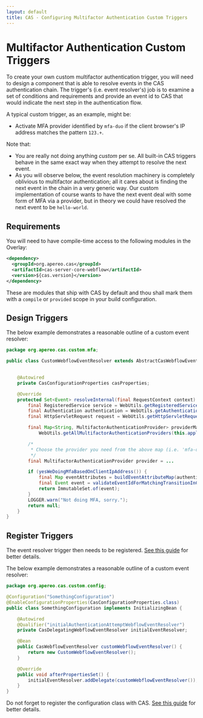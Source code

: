 ```yaml
---
layout: default
title: CAS - Configuring Multifactor Authentication Custom Triggers
---
```


# Multifactor Authentication Custom Triggers

To create your own custom multifactor authentication trigger, you will need to design a component that is able to resolve events in the CAS authentication chain. The trigger's (i.e. event resolver's) job is to examine a set of conditions and requirements and provide an event id to CAS that would indicate the next step in the authentication flow.

A typical custom trigger, as an example, might be:

- Activate MFA provider identified by `mfa-duo` if the client browser's IP address matches the pattern `123.+`.

Note that:

- You are really not doing anything *custom* per se. All built-in CAS triggers behave in the same exact way when they attempt to resolve the next event.
- As you will observe below, the event resolution machinery is completely oblivious to multifactor authentication; all it cares about is finding the next event in the chain in a very generic way. Our custom implementation of course wants to have the next event deal with some form of MFA via a provider, but in theory we could have resolved the next event to be `hello-world`.

## Requirements

You will need to have compile-time access to the following modules in the Overlay:

```xml
<dependency>
  <groupId>org.apereo.cas</groupId>
  <artifactId>cas-server-core-webflow</artifactId>
  <version>${cas.version}</version>
</dependency>
```

These are modules that ship with CAS by default and thou shall mark them with a `compile` or `provided` scope in your build configuration.

## Design Triggers

The below example demonstrates a reasonable outline of a custom event resolver:

```java
package org.apereo.cas.custom.mfa;

public class CustomWebflowEventResolver extends AbstractCasWebflowEventResolver {
    

    @Autowired
    private CasConfigurationProperties casProperties;

    @Override
    protected Set<Event> resolveInternal(final RequestContext context) {
        final RegisteredService service = WebUtils.getRegisteredService(context);
        final Authentication authentication = WebUtils.getAuthentication(context);
        final HttpServletRequest request = WebUtils.getHttpServletRequest(context);

        final Map<String, MultifactorAuthenticationProvider> providerMap =
            WebUtils.getAllMultifactorAuthenticationProviders(this.applicationContext);

        /*
         * Choose the provider you need from the above map (i.e. 'mfa-duo`)
         */
        final MultifactorAuthenticationProvider provider = ...

        if (yesWeDoingMfaBasedOnClientIpAddress()) {
            final Map eventAttributes = buildEventAttributeMap(authentication.getPrincipal(), service, provider));
            final Event event = validateEventIdForMatchingTransitionInContext(provider.getId(), context, eventAttributes);
            return ImmutableSet.of(event);
        }
        LOGGER.warn("Not doing MFA, sorry.");
        return null;
    }
}
```

## Register Triggers

The event resolver trigger then needs to be registered. [See this guide](../configuration/Configuration-Management-Extensions.html) for better details.

The below example demonstrates a reasonable outline of a custom event resolver:

```java
package org.apereo.cas.custom.config;

@Configuration("SomethingConfiguration")
@EnableConfigurationProperties(CasConfigurationProperties.class)
public class SomethingConfiguration implements InitializingBean {

    @Autowired
    @Qualifier("initialAuthenticationAttemptWebflowEventResolver")
    private CasDelegatingWebflowEventResolver initialEventResolver;

    @Bean
    public CasWebflowEventResolver customWebflowEventResolver() {
        return new CustomWebflowEventResolver();
    }

    @Override
    public void afterPropertiesSet() {
        initialEventResolver.addDelegate(customWebflowEventResolver());
    }
}
```

Do not forget to register the configuration class with CAS. [See this guide](../configuration/Configuration-Management-Extensions.html) for better details.
